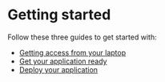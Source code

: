 # Getting started

Follow these three guides to get started with:
- [Getting access from your laptop]()
- [Get your application ready]()
- [Deploy your application]()

